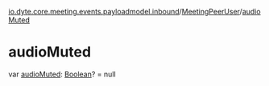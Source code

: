 [io.dyte.core.meeting.events.payloadmodel.inbound](../index.md)/[MeetingPeerUser](index.md)/[audioMuted](audio-muted.md)

# audioMuted


var [audioMuted](audio-muted.md): [Boolean](https://kotlinlang.org/api/latest/jvm/stdlib/kotlin/-boolean/index.html)? = null
